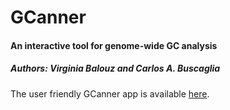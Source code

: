 <h1 align="left"> GCanner </h1>

<h4 align="left">An interactive tool for genome-wide GC analysis </h4>
<h5 align="left">Authors: Virginia Balouz and Carlos A. Buscaglia</h5>

<p>The user friendly GCanner app is available   
<a href="https://gcanner.streamlit.app/">here</a>. </p>

